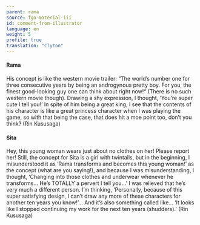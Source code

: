 ```yaml
---
parent: rama
source: fgo-material-iii
id: comment-from-illustrator
language: en
weight: 5
profile: true
translation: "Clyton"
---
```


#### Rama

His concept is like the western movie trailer: “The world’s number one for three consecutive years by being an androgynous pretty boy. For you, the finest good-looking guy one can think about right now!“ (There is no such western movie though). Drawing a shy expression, I thought, ‘You’re super cute I tell you!’ In spite of him being a great king, I see that the contents of his character is like a great princess character when I was playing the game, so with that being the case, that does hit a moe point too, don’t you think? (Rin Kususaga)

#### Sita

Hey, this young woman wears just about no clothes on her! Please report her! Still, the concept for Sita is a girl with twintails, but in the beginning, I misunderstood it as ‘Rama transforms and becomes this young woman!’ as the concept (what are you saying!), and because I was misunderstanding, I thought, ‘Changing into those clothes and underwear whenever he transforms… He’s TOTALLY a pervert I tell you…’ I was relieved that he’s very much a different person. I’m thinking, ‘Personally, because of this super satisfying design, I can’t draw any more of these characters for another ten years you know!’… And it’s also something called like… ‘It looks like I stopped continuing my work for the next ten years (shudders).’ (Rin Kususaga)

